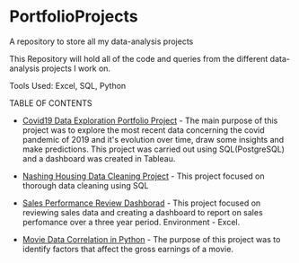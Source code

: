 # PortfolioProjects

A repository to store all my data-analysis projects

This Repository will hold all of the code and queries from the different data-analysis projects I work on.

Tools Used: Excel, SQL, Python

TABLE OF CONTENTS

* [Covid19 Data Exploration Portfolio Project](/Covid19_Data_Exploration_Portfolio_Projec.sql) - The main purpose of this project was to explore the most recent data concerning the covid pandemic of 2019 and it's evolution over time, draw some insights and make predictions. This project was carried out using SQL(PostgreSQL) and a dashboard was created in Tableau.

* [Nashing Housing Data Cleaning Project](/NashvilleHousingPrortfolioProject.sql) - This project focused on thorough data cleaning using SQL

* [Sales Performance Review Dashborad](/SalesPerformanceReview.xlsx) - This project focused on reviewing sales data and creating a dashboard to report on sales perfomance over a three year period. Environment - Excel.

* [Movie Data Correlation in Python](/Data%20Correlation%20in%20Python.ipynb) - The purpose of this project was to identify factors that affect the gross earnings of a movie.
